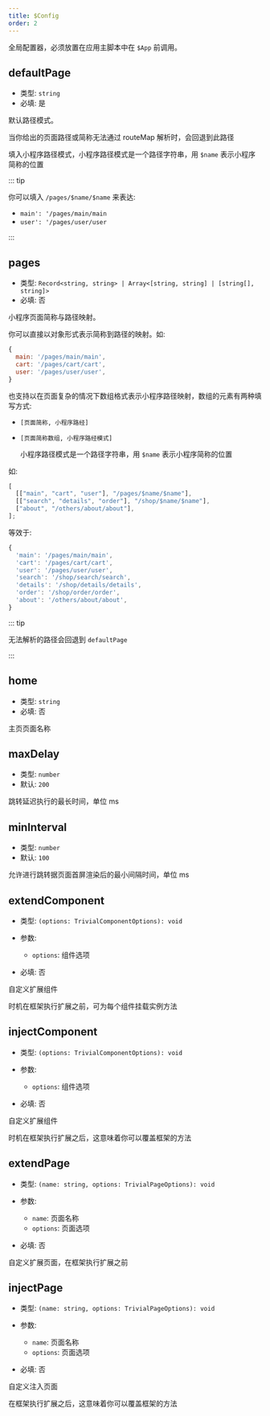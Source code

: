 ```yaml
---
title: $Config
order: 2
---
```


全局配置器，必须放置在应用主脚本中在 `$App` 前调用。

## defaultPage

- 类型: `string`
- 必填: 是

默认路径模式。

当你给出的页面路径或简称无法通过 routeMap 解析时，会回退到此路径

填入小程序路径模式，小程序路径模式是一个路径字符串，用 `$name` 表示小程序简称的位置

::: tip

你可以填入 `/pages/$name/$name` 来表达:

- `main': '/pages/main/main`
- `user': '/pages/user/user`

:::

## pages

- 类型: `Record<string, string> | Array<[string, string] | [string[], string]>`
- 必填: 否

小程序页面简称与路径映射。

你可以直接以对象形式表示简称到路径的映射。如:

```js
{
  main: '/pages/main/main',
  cart: '/pages/cart/cart',
  user: '/pages/user/user',
}
```

也支持以在页面复杂的情况下数组格式表示小程序路径映射，数组的元素有两种填写方式:

- `[页面简称, 小程序路经]`

- `[页面简称数组, 小程序路经模式]`

  小程序路径模式是一个路径字符串，用 `$name` 表示小程序简称的位置

如:

```js
[
  [["main", "cart", "user"], "/pages/$name/$name"],
  [["search", "details", "order"], "/shop/$name/$name"],
  ["about", "/others/about/about"],
];
```

等效于:

```js
{
  'main': '/pages/main/main',
  'cart': '/pages/cart/cart',
  'user': '/pages/user/user',
  'search': '/shop/search/search',
  'details': '/shop/details/details',
  'order': '/shop/order/order',
  'about': '/others/about/about',
}
```

::: tip

无法解析的路径会回退到 `defaultPage`

:::

## home

- 类型: `string`
- 必填: 否

主页页面名称

## maxDelay

- 类型: `number`
- 默认: `200`

跳转延迟执行的最长时间，单位 ms

## minInterval

- 类型: `number`
- 默认: `100`

允许进行跳转据页面首屏渲染后的最小间隔时间，单位 ms

## extendComponent

- 类型: `(options: TrivialComponentOptions): void`

- 参数:

  - `options`: 组件选项

- 必填: 否

自定义扩展组件

时机在框架执行扩展之前，可为每个组件挂载实例方法

## injectComponent

- 类型: `(options: TrivialComponentOptions): void`

- 参数:

  - `options`: 组件选项

- 必填: 否

自定义扩展组件

时机在框架执行扩展之后，这意味着你可以覆盖框架的方法

## extendPage

- 类型: `(name: string, options: TrivialPageOptions): void`

- 参数:

  - `name`: 页面名称
  - `options`: 页面选项

- 必填: 否

自定义扩展页面，在框架执行扩展之前

## injectPage

- 类型: `(name: string, options: TrivialPageOptions): void`

- 参数:

  - `name`: 页面名称
  - `options`: 页面选项

- 必填: 否

自定义注入页面

在框架执行扩展之后，这意味着你可以覆盖框架的方法
